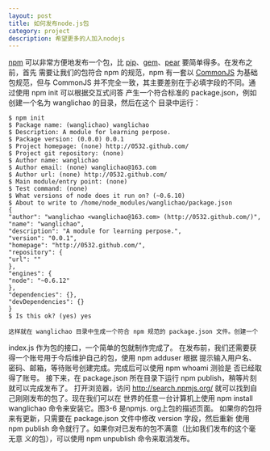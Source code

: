 ```yaml
---
layout: post
title: 如何发布node.js包
category: project
description: 希望更多的人加入nodejs
---
```


[npm][1] 可以非常方便地发布一个包，比 [pip][5]、[gem][4]、[pear][3] 要简单得多。在发布之前，首先
需要让我们的包符合 npm 的规范，npm 有一套以 [CommonJS][2] 为基础包规范，但与 CommonJS
并不完全一致，其主要差别在于必填字段的不同。通过使用 npm init 可以根据交互式问答
产生一个符合标准的 package.json，例如创建一个名为 wanglichao 的目录，然后在这个
目录中运行：

	$ npm init
	$ Package name: (wanglichao) wanglichao
	$ Description: A module for learning perpose.
	$ Package version: (0.0.0) 0.0.1
	$ Project homepage: (none) http://0532.github.com/
	$ Project git repository: (none)
	$ Author name: wanglichao
	$ Author email: (none) wanglichao@163.com
	$ Author url: (none) http://0532.github.com/
	$ Main module/entry point: (none)
	$ Test command: (none)
	$ What versions of node does it run on? (~0.6.10)
	$ About to write to /home/node_modules/wanglichao/package.json
	{
	"author": "wanglichao <wanglichao@163.com> (http://0532.github.com/)",
	"name": "wanglichao",
	"description": "A module for learning perpose.",
	"version": "0.0.1",
	"homepage": "http://0532.github.com/",
	"repository": {
	"url": ""
	},
	"engines": {
	"node": "~0.6.12"
	},
	"dependencies": {},
	"devDependencies": {}
	}
	$ Is this ok? (yes) yes
	
    这样就在 wanglichao 目录中生成一个符合 npm 规范的 package.json 文件。创建一个
index.js 作为包的接口，一个简单的包就制作完成了。
    在发布前，我们还需要获得一个账号用于今后维护自己的包，使用 npm adduser 根据
提示输入用户名、密码、邮箱，等待账号创建完成。完成后可以使用 npm whoami 测验是
否已经取得了账号。
    接下来，在 package.json 所在目录下运行 npm publish，稍等片刻就可以完成发布了。
打开浏览器，访问 http://search.npmjs.org/ 就可以找到自己刚刚发布的包了。现在我们可以在
世界的任意一台计算机上使用 npm install wanglichao 命令来安装它。图3-6 是npmjs.
org上包的描述页面。
    如果你的包将来有更新，只需要在 package.json 文件中修改 version 字段，然后重新
使用 npm publish 命令就行了。如果你对已发布的包不满意（比如我们发布的这个毫无意
义的包），可以使用 npm unpublish 命令来取消发布。


[1]: https://www.npmjs.org/
[2]: http://wiki.commonjs.org/wiki/Modules/1.1
[3]: http://pear.php.net/
[4]: http://rubygems.org/pages/download
[5]: https://pypi.python.org/pypi/pip/
[6]: http://search.npmjs.org/
[7]: http://0532.github.io/